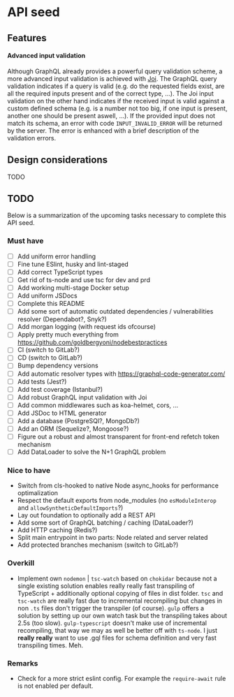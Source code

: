 # API seed

## Features

#### Advanced input validation

Although GraphQL already provides a powerful query validation scheme, a more advanced input validation is achieved with [Joi](https://github.com/hapijs/joi 'Joi repository'). The GraphQL query validation indicates if a query is valid (e.g. do the requested fields exist, are all the required inputs present and of the correct type, ...). The Joi input validation on the other hand indicates if the received input is valid against a custom defined schema (e.g. is a number not too big, if one input is present, another one should be present aswell, ...). If the provided input does not match its schema, an error with code `INPUT_INVALID_ERROR` will be returned by the server. The error is enhanced with a brief description of the validation errors.

## Design considerations

TODO

## TODO

Below is a summarization of the upcoming tasks necessary to complete this API seed.

### Must have

- [ ] Add uniform error handling
- [ ] Fine tune ESlint, husky and lint-staged
- [ ] Add correct TypeScript types
- [ ] Get rid of ts-node and use tsc for dev and prd
- [ ] Add working multi-stage Docker setup
- [ ] Add uniform JSDocs
- [ ] Complete this README
- [ ] Add some sort of automatic outdated dependencies / vulnerabilities resolver (Dependabot?, Snyk?)
- [ ] Add morgan logging (with request ids ofcourse)
- [ ] Apply pretty much everything from https://github.com/goldbergyoni/nodebestpractices
- [ ] CI (switch to GitLab?)
- [ ] CD (switch to GitLab?)
- [ ] Bump dependency versions
- [ ] Add automatic resolver types with https://graphql-code-generator.com/
- [ ] Add tests (Jest?)
- [ ] Add test coverage (Istanbul?)
- [ ] Add robust GraphQL input validation with Joi
- [ ] Add common middlewares such as koa-helmet, cors, ...
- [ ] Add JSDoc to HTML generator
- [ ] Add a database (PostgreSQl?, MongoDb?)
- [ ] Add an ORM (Sequelize?, Mongoose?)
- [ ] Figure out a robust and almost transparent for front-end refetch token mechanism
- [ ] Add DataLoader to solve the N+1 GraphQL problem

### Nice to have

- Switch from cls-hooked to native Node async_hooks for performance optimalization
- Respect the default exports from node_modules (no `esModuleInterop` and `allowSyntheticDefaultImports`?)
- Lay out foundation to optionally add a REST API
- Add some sort of GraphQL batching / caching (DataLoader?)
- Add HTTP caching (Redis?)
- Split main entrypoint in two parts: Node related and server related
- Add protected branches mechanism (switch to GitLab?)

### Overkill

- Implement own `nodemon` | `tsc-watch` based on `chokidar` because not a single existing solution enables really really fast transpiling of TypeScript + additionally optional copying of files in dist folder. `tsc` and `tsc-watch` are really fast due to incremental recompiling but changes in non `.ts` files don't trigger the transpiler (of course). `gulp` offers a solution by setting up our own watch task but the transpiling takes about 2.5s (too slow). `gulp-typescript` doesn't make use of incremental recompiling, that way we may as well be better off with `ts-node`. I just **really** **really** want to use .gql files for schema definition and very fast transpiling times. Meh. 

### Remarks

- Check for a more strict eslint config. For example the `require-await` rule is not enabled per default.
